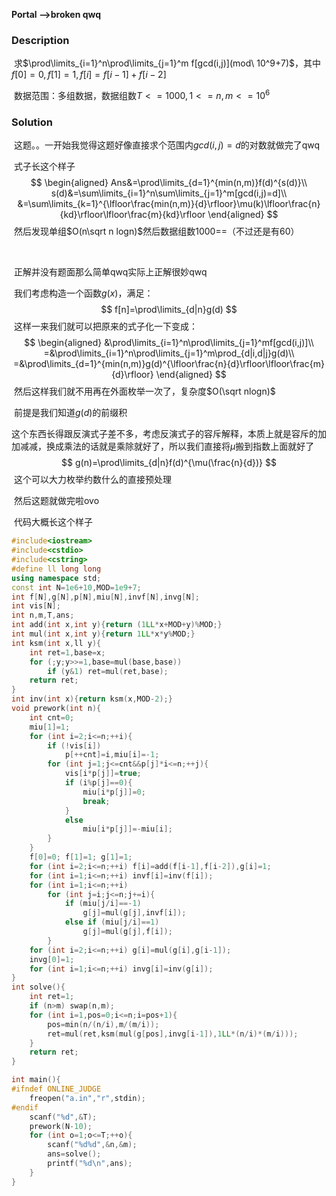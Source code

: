 **Portal -->broken qwq**

### Description

​	求$\prod\limits_{i=1}^n\prod\limits_{j=1}^m f[gcd(i,j)](mod\ 10^9+7)$，其中$f[0]=0,f[1]=1,f[i]=f[i-1]+f[i-2]$

​	数据范围：多组数据，数据组数$T<=1000,1<=n,m<=10^6$

### Solution

​	这题。。一开始我觉得这题好像直接求个范围内$gcd(i,j)=d$的对数就做完了qwq

​	式子长这个样子
$$
\begin{aligned}
Ans&=\prod\limits_{d=1}^{min(n,m)}f(d)^{s(d)}\\
s(d)&=\sum\limits_{i=1}^n\sum\limits_{j=1}^m[gcd(i,j)=d]\\
&=\sum\limits_{k=1}^{\lfloor\frac{min(n,m)}{d}\rfloor}\mu(k)\lfloor\frac{n}{kd}\rfloor\lfloor\frac{m}{kd}\rfloor
\end{aligned}
$$
​	然后发现单组$O(n\sqrt n logn)$然后数据组数$1000$==（不过还是有60）

​	

​	正解并没有题面那么简单qwq实际上正解很妙qwq

​	我们考虑构造一个函数$g(x)$，满足：
$$
f[n]=\prod\limits_{d|n}g(d)
$$
​	这样一来我们就可以把原来的式子化一下变成：
$$
\begin{aligned}
&\prod\limits_{i=1}^n\prod\limits_{j=1}^mf[gcd(i,j)]\\
=&\prod\limits_{i=1}^n\prod\limits_{j=1}^m\prod_{d|i,d|j}g(d)\\
=&\prod\limits_{d=1}^{min(n,m)}g(d)^{\lfloor\frac{n}{d}\rfloor\lfloor\frac{m}{d}\rfloor}
\end{aligned}
$$
​	然后这样我们就不用再在外面枚举一次了，复杂度$O(\sqrt nlogn)$

​	前提是我们知道$g(d)$的前缀积

​	这个东西长得跟反演式子差不多，考虑反演式子的容斥解释，本质上就是容斥的加加减减，换成乘法的话就是乘除就好了，所以我们直接将$\mu$搬到指数上面就好了
$$
g(n)=\prod\limits_{d|n}f(d)^{\mu(\frac{n}{d})}
$$
​	这个可以大力枚举约数什么的直接预处理

​	然后这题就做完啦ovo



​	代码大概长这个样子

```C++
#include<iostream>
#include<cstdio>
#include<cstring>
#define ll long long
using namespace std;
const int N=1e6+10,MOD=1e9+7;
int f[N],g[N],p[N],miu[N],invf[N],invg[N];
int vis[N];
int n,m,T,ans;
int add(int x,int y){return (1LL*x+MOD+y)%MOD;}
int mul(int x,int y){return 1LL*x*y%MOD;}
int ksm(int x,ll y){
	int ret=1,base=x;
	for (;y;y>>=1,base=mul(base,base))
		if (y&1) ret=mul(ret,base);
	return ret;
}
int inv(int x){return ksm(x,MOD-2);}
void prework(int n){
	int cnt=0;
	miu[1]=1;
	for (int i=2;i<=n;++i){
		if (!vis[i])
			p[++cnt]=i,miu[i]=-1;
		for (int j=1;j<=cnt&&p[j]*i<=n;++j){
			vis[i*p[j]]=true;
			if (i%p[j]==0){
				miu[i*p[j]]=0;
				break;
			}
			else
				miu[i*p[j]]=-miu[i];
		}
	}
	f[0]=0; f[1]=1; g[1]=1;
	for (int i=2;i<=n;++i) f[i]=add(f[i-1],f[i-2]),g[i]=1;
	for (int i=1;i<=n;++i) invf[i]=inv(f[i]);
	for (int i=1;i<=n;++i)
		for (int j=i;j<=n;j+=i){
			if (miu[j/i]==-1) 
				g[j]=mul(g[j],invf[i]);
			else if (miu[j/i]==1)
				g[j]=mul(g[j],f[i]);
		}
	for (int i=2;i<=n;++i) g[i]=mul(g[i],g[i-1]);
	invg[0]=1;
	for (int i=1;i<=n;++i) invg[i]=inv(g[i]);
}
int solve(){
	int ret=1;
	if (n>m) swap(n,m);
	for (int i=1,pos=0;i<=n;i=pos+1){
		pos=min(n/(n/i),m/(m/i));
		ret=mul(ret,ksm(mul(g[pos],invg[i-1]),1LL*(n/i)*(m/i)));
	}
	return ret;
}

int main(){
#ifndef ONLINE_JUDGE
	freopen("a.in","r",stdin);
#endif
	scanf("%d",&T);
	prework(N-10);
	for (int o=1;o<=T;++o){
		scanf("%d%d",&n,&m);
		ans=solve();		
		printf("%d\n",ans);
	}
}
```

